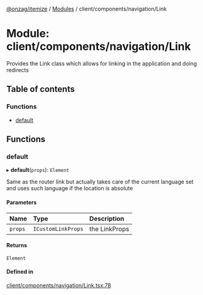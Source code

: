 [@onzag/itemize](../README.md) / [Modules](../modules.md) / client/components/navigation/Link

# Module: client/components/navigation/Link

Provides the Link class which allows for linking in the
application and doing redirects

## Table of contents

### Functions

- [default](client_components_navigation_Link.md#default)

## Functions

### default

▸ **default**(`props`): `Element`

Same as the router link but actually takes
care of the current language set and uses such
language if the location is absolute

#### Parameters

| Name | Type | Description |
| :------ | :------ | :------ |
| `props` | `ICustomLinkProps` | the LinkProps |

#### Returns

`Element`

#### Defined in

[client/components/navigation/Link.tsx:78](https://github.com/onzag/itemize/blob/f2f29986/client/components/navigation/Link.tsx#L78)
